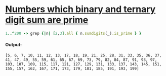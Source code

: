 [1]: https://rosettacode.org/wiki/Numbers_which_binary_and_ternary_digit_sum_are_prime

# [Numbers which binary and ternary digit sum are prime][1]

```ruby
1..^200 -> grep {|n| [2,3].all { n.sumdigits(_).is_prime } }
```

#### Output:
```
[5, 6, 7, 10, 11, 12, 13, 17, 18, 19, 21, 25, 28, 31, 33, 35, 36, 37, 41, 47, 49, 55, 59, 61, 65, 67, 69, 73, 79, 82, 84, 87, 91, 93, 97, 103, 107, 109, 115, 117, 121, 127, 129, 131, 133, 137, 143, 145, 151, 155, 157, 162, 167, 171, 173, 179, 181, 185, 191, 193, 199]
```
